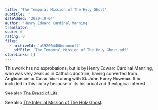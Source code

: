 ```yaml
---
title: 'The Temporal Mission of The Holy Ghost'
subtitle: ''
dateAdded: '2020-10-04'
author: 'Henry Edward Cardinal Manning'
translator: ''
score: 0
rating: 0
files:
  - archiveId: 'a592004400mannuoft'
    pdfFile: 'The Temporal Mission of The Holy Ghost.pdf'
storeLinks: []
---
```


This work has no approbations, but is by Henry Edward Cardinal Manning, who was very zealous in Catholic doctrine, having converted from Anglicanism to Catholicism along with St. John Henry Newman. It is included in this library because of its historical and theological interest.

See also [The Bread of Life](/books/the-bread-of-life-st-thomas-aquinas-on-the-adorable-sacrament-of-the-altar.html).

See also [The Internal Mission of The Holy Ghost](/books/the-internal-mission-of-the-holy-ghost.html).